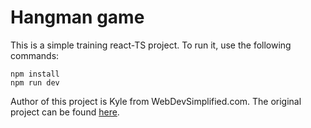 # Hangman game

This is a simple training react-TS project. To run it, use the following commands:

```
npm install
npm run dev
```

Author of this project is Kyle from WebDevSimplified.com. The original project can be found [here](https://github.com/WebDevSimplified/react-hangman).
